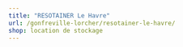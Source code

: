 ```yaml
---
title: "RESOTAINER Le Havre"
url: /gonfreville-lorcher/resotainer-le-havre/
shop: location de stockage
---
```

